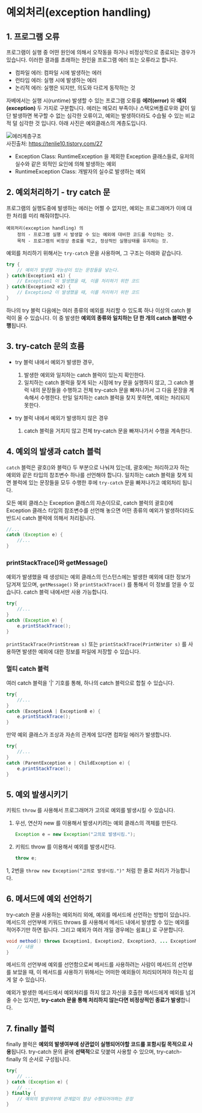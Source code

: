 # 예외처리(exception handling)
## 1. 프로그램 오류
프로그램이 실행 중 어떤 원인에 의해서 오작동을 하거나 비정상적으로 종료되는 경우가 있습니다.
이러한 결과를 초래하는 원인을 프로그램 에러 또는 오류라고 합니다.

- 컴파일 에러: 컴파일 시에 발생하는 에러
- 런타임 에러: 실행 시에 발생하는 에러
- 논리적 에러: 실행은 되지만, 의도와 다르게 동작하는 것

자베에서는 실행 시(runtime) 발생할 수 있는 프로그램 오류를 **에러(error)** 와 **예외(exception)** 두 가지로 구분합니다.
에러는 메모리 부족이나 스택오버플로우와 같이 일단 발생하면 복구할 수 없는 심각한 오류이고, 예외는 발생하더라도 수습될 수 있는 비교적 덜 심각한 것 입니다.
아래 사진은 예외클래스의 계층도입니다.

![에러계층구조](https://user-images.githubusercontent.com/63203480/147412203-f3621b1e-4ade-4a28-9a66-728bc8bb6479.png)    
사진출처: https://tenlie10.tistory.com/27

- Exception Class: RuntimeException 을 제외한 Exception 클래스들로, 유저의 실수와 같은 외적인 요인에 의해 발생하는 예외
- RuntimeException Class: 개발자의 실수로 발생하는 예외

## 2. 예외처리하기 - try catch 문
프로그램의 실행도중에 발생하는 에러는 어쩔 수 없지만, 예외는 프로그래머가 이에 대한 처리를 미리 해줘야합니다.

```
예외처리(exception handling) 의
    정의 - 프로그램 실행 시 발생할 수 있는 예외에 대비한 코드를 작성하는 것.
    목적 - 프로그램의 비정상 종료를 막고, 정상적인 실행상태를 유지하는 것.
```

예외를 처리하기 위해서는 ```try-catch``` 문을 사용하며, 그 구조는 아래와 같습니다.

```java
try {
    // 예외가 발생할 가능성이 있는 문장들을 넣는다.
} catch(Exception1 e1) {
    // Exception1 이 발생했을 때, 이를 처리하기 위한 코드
} catch(Exception2 e2) {
    // Exception2 이 발생했을 때, 이를 처리하기 위한 코드     
}
```

하나의 try 블럭 다음에는 여러 종류의 예외를 처리할 수 있도록 하나 이상의 catch 블럭이 올 수 있습니다.
이 중 발생한 **예외의 종류와 일치하는 단 한 개의 catch 블럭만 수행**됩니다.


## 3. try-catch 문의 흐름
- try 블럭 내에서 예외가 발생한 경우,
    1. 발생한 예외와 일치하는 catch 블럭이 있는지 확인한다.
    2. 일치하는 catch 블럭을 찾게 되는 시점에 try 문을 실행하지 않고, 그 catch 블럭 내의 문장들을 수행하고 전체 try-catch 문을 빠져나가서
    그 다음 문장을 계속해서 수행한다. 만일 일치하는 catch 블럭을 찾지 못하면, 예외는 처리되지 못한다.
       
- try 블럭 내에서 예외가 발생하지 않은 경우
    1. catch 블럭을 거치지 않고 전체 try-catch 문을 빠져나가서 수행을 계속한다.
    
## 4. 예외의 발생과 catch 블럭
```catch``` 블럭은 괄호()와 블럭{} 두 부분으로 나눠져 있는데, 괄호에는 처리하고자 하는 예외와 같은 타입의 참조변수 하나를 선언해야 합니다.
일치하는 catch 블럭을 찾게 되면 블럭에 있는 문장들을 모두 수행한 후에 ```try-catch``` 문을 빠져나가고 예외처리 됩니다.

모든 예외 클래스는 Exception 클래스의 자손이므로, catch 블럭의 괄호()에 Exception 클래스 타입의 참조변수를 선언해 놓으면 어떤 종류의 예외가 발생하더라도
반드시 catch 블럭에 의해서 처리됩니다.
```java
//...
catch (Exception e) {
    //...
}
```

### printStackTrace()와 getMessage()
예외가 발생했을 때 생성되는 예외 클래스의 인스턴스에는 발생한 예외에 대한 정보가 담겨져 있으며, 
```getMessage()``` 와 ```printStackTrace()``` 를 통해서 이 정보를 얻을 수 있습니다. catch 블럭 내에서만 사용 가능합니다.

```java
try{
    //...   
}
catch (Exception e) {
    e.printStackTrace();
}
```

```printStackTrace(PrintStream s)``` 또는 ```printStackTrace(PrintWriter s)``` 를 사용하면 발생한 예외에 대한 정보를 파일에 저장할 수 있습니다.

### 멀티 catch 블럭
여러 catch 블럭을 '|' 기호를 통해, 하나의 catch 블럭으로 합칠 수 있습니다.

```java
try{
    //...   
}
catch (ExceptionA | ExceptionB e) {
    e.printStackTrace();
}
```

만약 예외 클래스가 조상과 자손의 관계에 있다면 컴파일 에러가 발생합니다.
```java
try{
    //...   
}
catch (ParentException e | ChildException e) {
    e.printStackTrace();
}
```

## 5. 예외 발생시키기
키워드 ```throw``` 를 사용해서 프로그래머가 고의로 예외를 발생시킬 수 있습니다.

1. 우선, 연산자 new 를 이용해서 발생시키려는 예외 클래스의 객체를 만든다.
    ```java
    Exception e = new Exception("고의로 발생시킴.");
    ```
   
2. 키워드 throw 를 이용해서 예외를 발생시킨다.
    ```java
    throw e;
    ```
   
1, 2번을 ```throw new Exception("고의로 발생시킴.")"``` 처럼 한 줄로 처리가 가능합니다.

## 6. 메서드에 예외 선언하기
try-catch 문을 사용하는 예외처리 외에, 예외를 메서드에 선언하는 방법이 있습니다.
메서드의 선언부에 키워드 throws 를 사용해서 메서드 내에서 발생할 수 있는 예외를 적어주기만 하면 됩니다. 그리고 예외가 여러 개일 경우에는 쉼표(,) 로 구분합니다.

```java
void method() throws Exception1, Exception2, Exception3, ... ExceptionN {
    // 내용
} 
```

메서드의 선언부에 예외를 선언함으로써 메서드를 사용하려는 사람이 메서드의 선언부를 보았을 때, 이 메서드를 사용하기 위해서는
어떠한 예외들이 처리되어져야 하는지 쉽게 알 수 있습니다.

예외가 발생한 메서드에서 예외처리를 하지 않고 자신을 호출한 메서드에게 예외를 넘겨줄 수는 있지만, **try-catch 문을 통해 처리하지 않는다면 비정상적인 종료가 발생**합니다.

## 7. finally 블럭
finally 블럭은 **예외의 발생여부에 상관없이 실행되어야할 코드를 포함시킬 목적으로 사용**됩니다.
try-catch 문의 끝에 **선택적**으로 덧붙여 사용할 수 있으며, try-catch-finally 의 순서로 구성됩니다.

```java
try{
    // ...
} catch (Exception e) {
    // ...
} finally {
    // 예외의 발생여부에 관계없이 항상 수행되어야하는 문장
}
```


